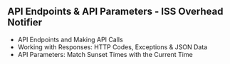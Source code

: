 ## API Endpoints & API Parameters - ISS Overhead Notifier

- API Endpoints and Making API Calls
- Working with Responses: HTTP Codes, Exceptions & JSON Data
- API Parameters: Match Sunset Times with the Current Time
